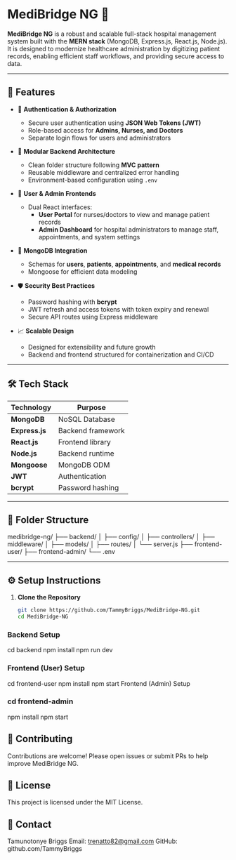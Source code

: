 # MediBridge NG 🏥

**MediBridge NG** is a robust and scalable full-stack hospital management system built with the **MERN stack** (MongoDB, Express.js, React.js, Node.js). It is designed to modernize healthcare administration by digitizing patient records, enabling efficient staff workflows, and providing secure access to data.

---

## 🚀 Features

- 🔐 **Authentication & Authorization**  
  - Secure user authentication using **JSON Web Tokens (JWT)**
  - Role-based access for **Admins, Nurses, and Doctors**
  - Separate login flows for users and administrators

- 🧩 **Modular Backend Architecture**  
  - Clean folder structure following **MVC pattern**
  - Reusable middleware and centralized error handling
  - Environment-based configuration using `.env`

- 🧠 **User & Admin Frontends**  
  - Dual React interfaces:
    - **User Portal** for nurses/doctors to view and manage patient records
    - **Admin Dashboard** for hospital administrators to manage staff, appointments, and system settings

- 💾 **MongoDB Integration**  
  - Schemas for **users**, **patients**, **appointments**, and **medical records**
  - Mongoose for efficient data modeling

- 🛡️ **Security Best Practices**  
  - Password hashing with **bcrypt**
  - JWT refresh and access tokens with token expiry and renewal
  - Secure API routes using Express middleware

- 📈 **Scalable Design**  
  - Designed for extensibility and future growth
  - Backend and frontend structured for containerization and CI/CD

---

## 🛠️ Tech Stack

| Technology | Purpose |
|------------|---------|
| **MongoDB** | NoSQL Database |
| **Express.js** | Backend framework |
| **React.js** | Frontend library |
| **Node.js** | Backend runtime |
| **Mongoose** | MongoDB ODM |
| **JWT** | Authentication |
| **bcrypt** | Password hashing |

---

## 📂 Folder Structure

medibridge-ng/
├── backend/
│ ├── config/
│ ├── controllers/
│ ├── middleware/
│ ├── models/
│ ├── routes/
│ └── server.js
├── frontend-user/
├── frontend-admin/
└── .env

---

## ⚙️ Setup Instructions

1. **Clone the Repository**
   ```bash
   git clone https://github.com/TammyBriggs/MediBridge-NG.git
   cd MediBridge-NG
### Backend Setup
cd backend
npm install
npm run dev

### Frontend (User) Setup
cd frontend-user
npm install
npm start
Frontend (Admin) Setup

### cd frontend-admin
npm install
npm start

## 🤝 Contributing
Contributions are welcome! Please open issues or submit PRs to help improve MediBridge NG.

## 📄 License
This project is licensed under the MIT License.

## 📢 Contact
Tamunotonye Briggs
Email: trenatto82@gmail.com
GitHub: github.com/TammyBriggs
